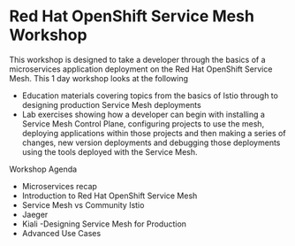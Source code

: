 # Red Hat OpenShift Service Mesh Workshop

This workshop is designed to take a developer through the basics of a microservices application deployment on the Red Hat OpenShift Service Mesh. This 1 day workshop looks at the following

- Education materials covering topics from the basics of Istio through to designing production Service Mesh deployments
- Lab exercises showing how a developer can begin with installing a Service Mesh Control Plane, configuring projects to use the mesh, deploying applications within those projects and then making a series of changes, new version deployments and debugging those deployments using the tools deployed with the Service Mesh.

Workshop Agenda

- Microservices recap
- Introduction to Red Hat OpenShift Service Mesh
- Service Mesh vs Community Istio
- Jaeger
- Kiali
 -Designing Service Mesh for Production
- Advanced Use Cases